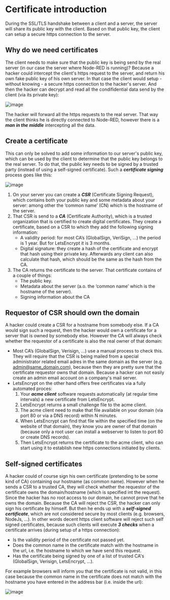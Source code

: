 # Certificate introduction

During the SSL/TLS handshake between a client and a server, the server will share its public key with the client.  Based on that public key, the client can setup a secure https connection to the server.

## Why do we need certificates

The client needs to make sure that the public key is being send by the real server (in our case the server where Node-RED is running)?  Because a hacker could intercept the client's https request to the server, and return his own fake public key of his own server.  In that case the client would setup - without knowing - a secure https connection to the hacker's server.  And then the hacker can decrypt and read all the condifidential data send by the client (via its private key):

![image](https://github.com/user-attachments/assets/9e5f3009-70a0-4c6d-8f93-33af29867d81)

The hacker will forward all the https requests to the real server.  That way the client thinks he is directly connected to Node-RED, however there is a ***man in the middle*** intercepting all the data.

## Create a certificate

This can only be solved to add some information to our server's public key, which can be used by the client to determine that the public key belongs to the real server.  To do that, the public key needs to be signed by a trusted party (instead of using a self-signed certificate).   Such a ***certificate signing*** process goes like this:

![image](https://github.com/bartbutenaers/Node-RED-security-basics/assets/14224149/1321b2ba-70f9-4ec9-8bd1-b8e736544279)

1. On your server you can create a ***CSR*** (Certificate Signing Request), which contains both your public key and some metadata about your server: among other the ‘common name’ (CN) which is the hostname of the server. 
2. That CSR is send to a ***CA*** (Certificate Authority), which is a trusted organization that is certified to create digital certificates.  They create a certificate, based on a CSR to which they add the following signing information: 
   + A validity period: for most CA’s (GlobalSign, VeriSign, …) the period is 1 year.  But for LetsEncrypt it is 3 months.
   + Digital signature: they create a hash of the certificate and encrypt that hash using their private key.  Afterwards any client can also calculate that hash, which should be the same as the hash from the CA.
3. The CA returns the certificate to the server.  That certificate contains of a couple of things:
   + The public key.
   + Metadata about the server (a.o. the ‘common name’ which is the hostname of the server).
   + Signing information about the CA

## Requestor of CSR should own the domain

A hacker could create a CSR for a hostname from somebody else.  If a CA would sign such a request, then the hacker would own a certificate for a server that is owned by somebody else.  However the CA will always check whether the requestor of a certificate is also the real owner of that domain:
+ Most CA’s (GlobalSign, Verisign, …) use a manual process to check this.  They will require that the CSR is being mailed from a special administrator related email adres in the same domain as the server (e.g. admin@same_domain.com), because then they are pretty sure that the certificate requestor owns that domain.  Because a hacker can not easily create an admin email account on a company's mail server.
+ LetsEncrypt on the other hand offers free certificates via a fully automated proces:
   1. Your ***acme client*** software requests automatically (at regular time intervals) a new certificate from LetsEncrypt.
   2. LetsEncrypt returns a small challenge file to the acme client.
   3. The acme client need to make that file available on your domain (via port 80 or via a DNS record) within N minutes.
   4. When LetsEncrypt can find that file within the specified time (on the website of that domain), they know you are owner of that domain (because only a root user can install a webserver to listen to port 80 or create DNS records).
   5. Then LetsEncrypt returns the certificate to the acme client, who can start using it to establish new https connections initiated by clients.

## Self-signed certificates

A hacker could of course sign his own certificate (pretending to be some kind of CA) containing our hostname (as common name).  However when he sends a CSR to a trusted CA, they will check whether the requestor of the certificate owns the domain/hostname (which is specified int the request).  Since the hacker has no root access to our domain, he cannot prove that he owns the domain.  Because the CA will reject the CSR, the hacker can only sign his certificate by himself.  But then he ends up with a ***self-signed certificate***, which are not considered secure by most clients (e.g. browsers, NodeJs, ...).  In other words decent https client software will reject such self signed certificates, because such clients will execute ***3 checks*** when a certificate arrives (during setup of a https connection):
+ Is the validity period of the certificate not passed yet.
+ Does the common name in the certificate match with the hostname in the url, i.e. the hostname to which we have send this request.
+ Has the certificate being signed by one of a list of trusted CA's (GlobalSign, Verisign, LetsEncrypt, ...).

For example browsers will inform you that the certificate is not valid, in this case because the common name in the certificate does not match with the hostname you have entered in the address bar (i.e. inside the url):

![image](https://github.com/user-attachments/assets/a15a8016-ebb7-4715-a3b8-e71b304fd489)
